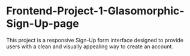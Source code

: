 # Frontend-Project-1-Glasomorphic-Sign-Up-page
This project is a responsive Sign-Up form interface designed to provide users with a clean and visually appealing way to create an account.
